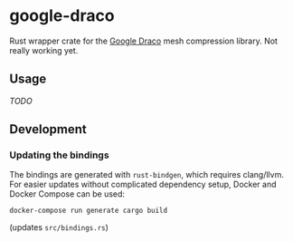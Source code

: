 # google-draco

Rust wrapper crate for the [Google Draco](https://github.com/google/draco) mesh compression library. Not really working yet.

## Usage
_TODO_

## Development
### Updating the bindings
The bindings are generated with `rust-bindgen`, which requires clang/llvm. For easier updates without complicated dependency setup, Docker and Docker Compose can be used:
```
docker-compose run generate cargo build
```
(updates `src/bindings.rs`)
